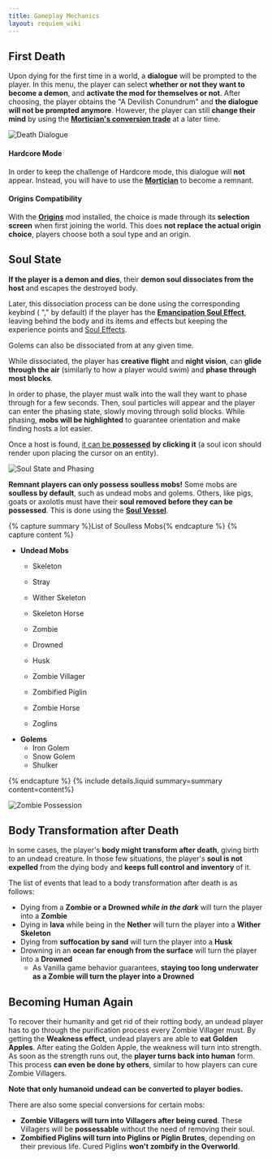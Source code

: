 ```yaml
---
title: Gameplay Mechanics
layout: requiem_wiki
---
```

## First Death

Upon dying for the first time in a world, a **dialogue** will be prompted to the player. In this menu, the
player can select **whether or not they want to become a demon**, and **activate the mod for themselves or not**.
After choosing, the player obtains the "A Devilish Conundrum" and **the dialogue will not be prompted anymore**.
However, the player can still **change their mind** by using the [**Mortician's conversion trade**](mortician#conversion-trade) at a later time.

![Death Dialogue](img/DeathDialogue.png)

#### Hardcore Mode

In order to keep the challenge of Hardcore mode, this dialogue will **not** appear. Instead, you will have to use the [**Mortician**](mortician) to become a remnant.

#### Origins Compatibility
With the [**Origins**](https://www.curseforge.com/minecraft/mc-mods/origins) mod installed, the choice is made through its **selection screen** when first joining the world. This does **not replace the actual origin choice**, players choose both a soul type and an origin.

## Soul State

**If the player is a demon and dies**, their **demon soul dissociates from the host** and escapes the destroyed body. 

Later, this dissociation process can be done using the corresponding keybind ( "," by default) if the player has the [**Emancipation Soul Effect**](effects#emancipation), leaving behind the body and its items and effects but keeping the experience points and [Soul Effects](effects). 

Golems can also be dissociated from at any given time.



While dissociated, the player has **creative flight** and **night vision**, can **glide through the air** (similarly to how a player would swim) and **phase through most blocks**. 

In order to phase, the player must walk into the wall they want to phase through for a few seconds. Then, soul particles will appear and the player can enter the phasing state, slowly moving through solid blocks. While phasing, **mobs will be highlighted** to guarantee orientation and make finding hosts a lot easier. 

Once a host is found, [it can be **possessed**](possession) **by clicking it** (a soul icon should render upon placing the cursor on an entity).

![Soul State and Phasing](img/SoulState.png)

**Remnant players can only possess soulless mobs!** Some mobs are **soulless by default**, such as undead mobs and golems. Others, like pigs, goats or axolotls must have their **soul removed before they can be possessed**. This is done using the [**Soul Vessel**](soul-vessels#empty-soul-vessel).

{% capture summary %}List of Soulless Mobs{% endcapture %}
{% capture content %}

- **Undead Mobs**
  - Skeleton
  - Stray
  - Wither Skeleton
  - Skeleton Horse
  
  - Zombie
  - Drowned
  - Husk
  - Zombie Villager
  - Zombified Piglin
  - Zombie  Horse
  - Zoglins
- **Golems**
  - Iron Golem
  - Snow Golem
  - Shulker

{% endcapture %}
{% include details.liquid summary=summary content=content%}


![Zombie Possession](img/ZombiePossession.png)

## Body Transformation after Death

In some cases, the player's **body might transform after death**, giving birth to an undead creature. In those few situations,
the player's **soul is not expelled** from the dying body and **keeps full control and inventory** of it.

The list of events that lead to a body transformation after death is as follows:

- Dying from a **Zombie or a Drowned *while in the dark*** will turn the player into a **Zombie**
- Dying in **lava** while being in the **Nether** will turn the player into a **Wither Skeleton**
- Dying from **suffocation by sand** will turn the player into a **Husk**
- Drowning in an **ocean far enough from the surface** will turn the player into a **Drowned**
  - As Vanilla game behavior guarantees, **staying too long underwater as a Zombie will turn the player into a Drowned**

## Becoming Human Again

To recover their humanity and get rid of their rotting body, an undead player has to go through the purification
process every Zombie Villager must. By getting the **Weakness effect**, undead players are able to **eat Golden Apples**. After eating the Golden Apple, the weakness will turn into strength. As soon as the strength runs out, the **player turns back into human** form. This process **can even be done by others**, similar to how players can cure Zombie Villagers.

**Note that only humanoid undead can be converted to player bodies.**

There are also some special conversions for certain mobs:

- **Zombie Villagers will turn into Villagers after being cured**. These Villagers will be **possessable** without the need of removing their soul.
- **Zombified Piglins will turn into Piglins or Piglin Brutes**, depending on their previous life. Cured Piglins **won't zombify in the Overworld**.
